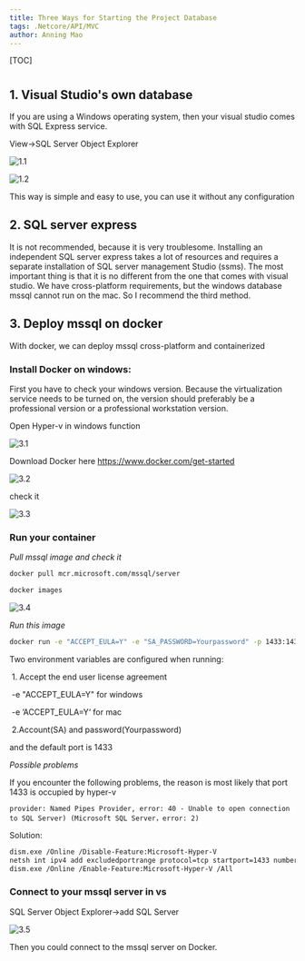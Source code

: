 ```yaml
---
title: Three Ways for Starting the Project Database
tags: .Netcore/API/MVC
author: Anning Mao
---
```




[TOC]

# 

## 1. Visual Studio's own database

If you are using a Windows operating system, then your visual studio comes with SQL Express service. 

View->SQL Server Object Explorer

![1.1](https://github.com/AnningMao/MarkDownImage/raw/main/.net%20note/4.Deploy%20mssql%20On%20Docker/1.1.png)

![1.2](https://github.com/AnningMao/MarkDownImage/raw/main/.net%20note/4.Deploy%20mssql%20On%20Docker/1.2.png)

This way is simple and easy to use, you can use it without any configuration

## 2. SQL server express

It is not recommended, because it is very troublesome. Installing an independent SQL server express takes a lot of resources and requires a separate installation of SQL server management Studio (ssms). The most important thing is that it is no different from the one that comes with visual studio. We have cross-platform requirements, but the windows database mssql cannot run on the mac. So I recommend the third method.

## 3. Deploy mssql on docker

With docker, we can deploy mssql cross-platform and containerized

### Install Docker on windows:

First you have to check your windows version. Because the virtualization service needs to be turned on, the version should preferably be a professional version or a professional workstation version.

Open Hyper-v in windows function

![3.1](https://github.com/AnningMao/MarkDownImage/raw/main/.net%20note/4.Deploy%20mssql%20On%20Docker/3.1.png)



Download Docker here https://www.docker.com/get-started

![3.2](https://github.com/AnningMao/MarkDownImage/raw/main/.net%20note/4.Deploy%20mssql%20On%20Docker/3.2.png)



check it

![3.3](https://github.com/AnningMao/MarkDownImage/raw/main/.net%20note/4.Deploy%20mssql%20On%20Docker/3.3.png)



### Run your container

*Pull mssql image and check it*

``` bash
docker pull mcr.microsoft.com/mssql/server
```

``` bash
docker images
```

![3.4](https://github.com/AnningMao/MarkDownImage/raw/main/.net%20note/4.Deploy%20mssql%20On%20Docker/3.4.png)



*Run this image*

``` bash
docker run -e "ACCEPT_EULA=Y" -e "SA_PASSWORD=Yourpassword" -p 1433:1433 -d mcr.microsoft.com/mssql/server
```

Two environment variables are configured when running:

​	1. Accept the end user license agreement

​		-e "ACCEPT_EULA=Y" for windows

​		-e ’ACCEPT_EULA=Y‘ for mac

​	2.Account(SA) and password(Yourpassword) 

and the default port is 1433



*Possible problems*

If you encounter the following problems, the reason is most likely that port 1433 is occupied by hyper-v

`provider: Named Pipes Provider, error: 40 - Unable to open connection to SQL Server) (Microsoft SQL Server，error: 2)`

Solution:

``` bash
dism.exe /Online /Disable-Feature:Microsoft-Hyper-V
netsh int ipv4 add excludedportrange protocol=tcp startport=1433 numberofports=1
dism.exe /Online /Enable-Feature:Microsoft-Hyper-V /All
```



### Connect to your mssql server in vs

SQL Server Object Explorer->add SQL Server

![3.5](https://github.com/AnningMao/MarkDownImage/raw/main/.net%20note/4.Deploy%20mssql%20On%20Docker/3.5.png)

Then you could connect to the mssql server on Docker.

